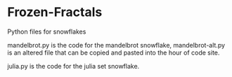 # Frozen-Fractals
Python files for snowflakes

mandelbrot.py is the code for the mandelbrot snowflake, mandelbrot-alt.py is an altered file that can be copied and pasted into the hour of code site.

julia.py is the code for the julia set snowflake.
